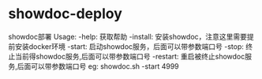 # showdoc-deploy
showdoc部署
Usage:
    -help: 获取帮助
    -install: 安装showdoc，注意这里需要提前安装docker环境
    -start: 启动showdoc服务，后面可以带参数端口号
    -stop: 终止当前得showdoc服务,后面可以带参数端口号
    -restart: 重启被终止showdoc服务,后面可以带参数端口号
	eg: showdoc.sh -start 4999
	
